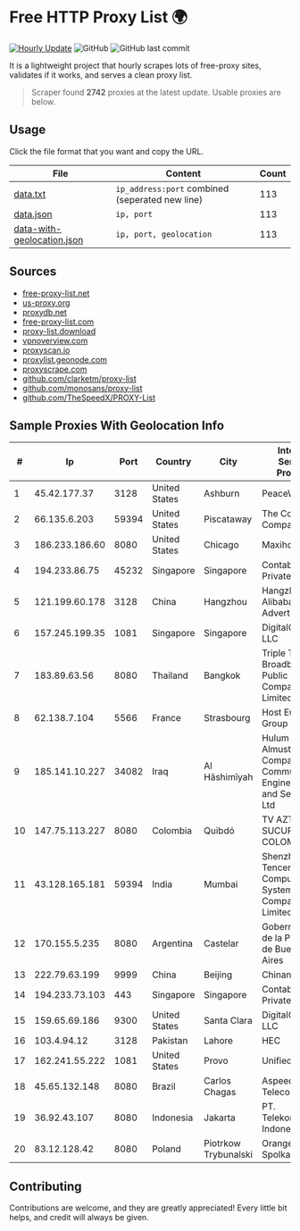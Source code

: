 
# Free HTTP Proxy List 🌍

[![Hourly Update](https://github.com/mertguvencli/http-proxy-list/actions/workflows/main.yml/badge.svg?branch=main)](https://github.com/mertguvencli/http-proxy-list/actions/workflows/main.yml)
![GitHub](https://img.shields.io/github/license/mertguvencli/http-proxy-list)
![GitHub last commit](https://img.shields.io/github/last-commit/mertguvencli/http-proxy-list)

It is a lightweight project that hourly scrapes lots of free-proxy sites, validates if it works, and serves a clean proxy list.


> Scraper found **2742** proxies at the latest update. Usable proxies are below.

## Usage

Click the file format that you want and copy the URL.


|File|Content|Count|
|----|-------|-----|
|[data.txt](https://raw.githubusercontent.com/mertguvencli/http-proxy-list/main/proxy-list/data.txt)|`ip_address:port` combined (seperated new line)|113|
|[data.json](https://raw.githubusercontent.com/mertguvencli/http-proxy-list/main/proxy-list/data.json)|`ip, port`|113|
|[data-with-geolocation.json](https://raw.githubusercontent.com/mertguvencli/http-proxy-list/main/proxy-list/data-with-geolocation.json)|`ip, port, geolocation`|113|

## Sources

* [free-proxy-list.net](https://free-proxy-list.net)
* [us-proxy.org](https://www.us-proxy.org)
* [proxydb.net](http://proxydb.net)
* [free-proxy-list.com](https://free-proxy-list.com/?page=&port=&type%5B%5D=http&type%5B%5D=https&up_time=0&search=Search)
* [proxy-list.download](https://www.proxy-list.download/HTTP)
* [vpnoverview.com](https://vpnoverview.com/privacy/anonymous-browsing/free-proxy-servers)
* [proxyscan.io](https://www.proxyscan.io)
* [proxylist.geonode.com](https://proxylist.geonode.com/api/proxy-list?limit=300&page=1&sort_by=lastChecked&sort_type=desc&protocols=http,https)
* [proxyscrape.com](https://api.proxyscrape.com/v2/?request=displayproxies&protocol=http&timeout=10000&country=all&ssl=all&anonymity=all)
* [github.com/clarketm/proxy-list](https://raw.githubusercontent.com/clarketm/proxy-list/master/proxy-list-raw.txt)
* [github.com/monosans/proxy-list](https://raw.githubusercontent.com/monosans/proxy-list/main/proxies/http.txt)
* [github.com/TheSpeedX/PROXY-List](https://raw.githubusercontent.com/TheSpeedX/PROXY-List/master/http.txt)


## Sample Proxies With Geolocation Info

|#|Ip|Port|Country|City|Internet Service Provider|
|-|--|----|-------|----|-------------------------|
|1|45.42.177.37|3128|United States|Ashburn|PeaceWeb|
|2|66.135.6.203|59394|United States|Piscataway|The Constant Company|
|3|186.233.186.60|8080|United States|Chicago|Maxihost LTDA|
|4|194.233.86.75|45232|Singapore|Singapore|Contabo Asia Private Limited|
|5|121.199.60.178|3128|China|Hangzhou|Hangzhou Alibaba Advertising Co|
|6|157.245.199.35|1081|Singapore|Singapore|DigitalOcean, LLC|
|7|183.89.63.56|8080|Thailand|Bangkok|Triple T Broadband Public Company Limited|
|8|62.138.7.104|5566|France|Strasbourg|Host Europe Group|
|9|185.141.10.227|34082|Iraq|Al Hāshimīyah|Hulum Almustakbal Company Communication Engineering and Services Ltd|
|10|147.75.113.227|8080|Colombia|Quibdó|TV AZTECA SUCURSAL COLOMBIA|
|11|43.128.165.181|59394|India|Mumbai|Shenzhen Tencent Computer Systems Company Limited|
|12|170.155.5.235|8080|Argentina|Castelar|Gobernacion de la Provincia de Buenos Aires|
|13|222.79.63.199|9999|China|Beijing|Chinanet|
|14|194.233.73.103|443|Singapore|Singapore|Contabo Asia Private Limited|
|15|159.65.69.186|9300|United States|Santa Clara|DigitalOcean, LLC|
|16|103.4.94.12|3128|Pakistan|Lahore|HEC|
|17|162.241.55.222|1081|United States|Provo|Unified Layer|
|18|45.65.132.148|8080|Brazil|Carlos Chagas|Aspeednet Telecom ME|
|19|36.92.43.107|8080|Indonesia|Jakarta|PT. Telekomunikasi Indonesia|
|20|83.12.128.42|8080|Poland|Piotrkow Trybunalski|Orange Polska Spolka Akcyjna|



## Contributing

Contributions are welcome, and they are greatly appreciated! Every
little bit helps, and credit will always be given.

